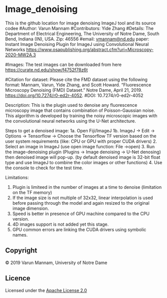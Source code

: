 # Image_denoising
This is the github location for image denoising ImageJ tool and its source codee
#Author: Varun Mannam
#Contributors: Yide Zhang
#Details: The Department of Electrical Engineering, The University of Notre Dame, South Bend, Indiana (IN), USA. Zip: 46556
#email: vmannam@nd.edu
paper: Instant Image Denoising Plugin for ImageJ using Convolutional Neural Networks
https://www.osapublishing.org/abstract.cfm?uri=Microscopy-2020-MW2A.3

#Images: The test images can be downloaded from here https://curate.nd.edu/show/f4752f78z6t

#Citation for dataset: Please cite the FMD dataset using the following format: 
Mannam, Varun, Yide Zhang, and Scott Howard. “Fluorescence Microscopy Denoising (FMD) Dataset.” Notre Dame, April 21, 2019. https://doi.org/10.7274/r0-ed2r-4052.
#DOI: 10.7274/r0-ed2r-4052


Description: This is the plugin used to denoise any fluorescence microscopy image that contains combination of Poisson-Gaussian noise. This algorithm is developed by training the noisy microscopic images with the convolutional neural networks using the U-Net architecture.

Steps to get a denoised image:
1a. Open Fiji/ImageJ
1b. ImageJ -> Edit -> Options -> Tensorflow -> Choose the Tensorflow TF version based on the user system requirements (like: CPU or GPU with proper CUDA drivers)
2. Select an image in ImageJ (use open image function: File ->open)
3. Run the image-denoising plugin (Plugins -> Image denoising -> U-Net denosing) then denoised image will pop-up.  (by default denoised image is 32-bit float type and use ImageJ to combine the color images or other functions)
4. Use the console to check for the test time.


Limitations:
1. Plugin is  limiteed in the number of images at a time to denoise (limitation on the TF memory)
2. If the image size is not multiple of 32x32, linear interpolation is used before passing through the model and again resized to the original image dimension.
3. Speed is better in presence of GPU machine compared to the CPU version.
4. 4D images support is not added yet this stage.
5. GPU common errors are linking the CUDA drivers using symbolic names.

## **Copyright**

© 2019 Varun Mannam, University of Notre Dame  

## **Licence**

Licensed under the [Apache License 2.0](https://github.com/ND-HowardGroup/Image_denoising/blob/master/LICENSE.txt)

